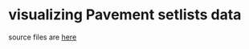 visualizing Pavement setlists data
=======

source files are [here](https://github.com/denisedslu/sandbox/tree/master/pavement-1933-2023)